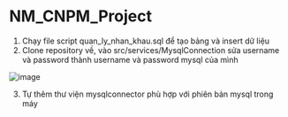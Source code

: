 # NM_CNPM_Project

1. Chạy file script quan_ly_nhan_khau.sql để tạo bảng và insert dữ liệu 
2. Clone repository về, vào src/services/MysqlConnection sửa username và password thành username và password mysql của mình

![image](https://user-images.githubusercontent.com/53103225/101325596-98887500-389e-11eb-9482-cd8866ffab2f.png)

3. Tự thêm thư viện mysqlconnector phù hợp với phiên bản mysql trong máy 
